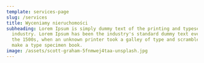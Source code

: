 ```yaml
---
template: services-page
slug: /services
title: Wyceniamy nieruchomości
subheading: Lorem Ipsum is simply dummy text of the printing and typesetting
  industry. Lorem Ipsum has been the industry's standard dummy text ever since
  the 1500s, when an unknown printer took a galley of type and scrambled it to
  make a type specimen book.
image: /assets/scott-graham-5fnmwej4taa-unsplash.jpg
---
```

